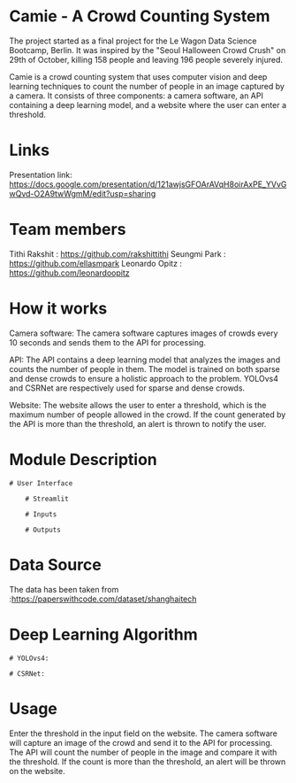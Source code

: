 # Camie - A Crowd Counting System

The project started as a final project for the Le Wagon Data Science Bootcamp, Berlin. It was inspired by the "Seoul Halloween Crowd Crush" on 29th of October, killing 158 people and leaving 196 people severely injured.

Camie is a crowd counting system that uses computer vision and deep learning techniques to count the number of people in an image captured by a camera. It consists of three components: a camera software, an API containing a deep learning model, and a website where the user can enter a threshold.

# Links
Presentation link: https://docs.google.com/presentation/d/121awjsGFOArAVqH8oirAxPE_YVvGwQvd-O2A9twWgmM/edit?usp=sharing

# Team members
Tithi Rakshit : https://github.com/rakshittithi
Seungmi Park : https://github.com/ellasmpark
Leonardo Opitz : https://github.com/leonardoopitz

# How it works
Camera software: The camera software captures images of crowds every 10 seconds and sends them to the API for processing.

API: The API contains a deep learning model that analyzes the images and counts the number of people in them. The model is trained on both sparse and dense crowds to ensure a holistic approach to the problem. YOLOvs4 and CSRNet are respectively used for sparse and dense crowds.

Website: The website allows the user to enter a threshold, which is the maximum number of people allowed in the crowd. If the count generated by the API is more than the threshold, an alert is thrown to notify the user.


# Module Description

    # User Interface
    
        # Streamlit
        
        # Inputs
        
        # Outputs
        
# Data Source
The data has been taken from :https://paperswithcode.com/dataset/shanghaitech

# Deep Learning Algorithm

    # YOLOvs4: 
    
    # CSRNet:


# Usage
Enter the threshold in the input field on the website.
The camera software will capture an image of the crowd and send it to the API for processing.
The API will count the number of people in the image and compare it with the threshold.
If the count is more than the threshold, an alert will be thrown on the website.


    
    

